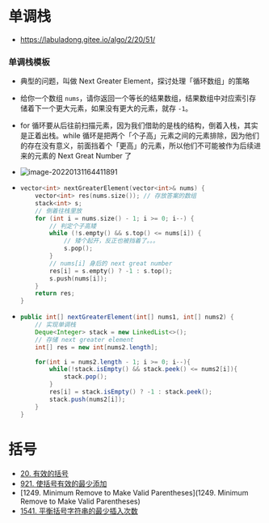# 单调栈

- https://labuladong.gitee.io/algo/2/20/51/

### 单调栈模板

- 典型的问题，叫做 Next Greater Element，探讨处理「循环数组」的策略

- 给你一个数组 `nums`，请你返回一个等长的结果数组，结果数组中对应索引存储着下一个更大元素，如果没有更大的元素，就存 `-1`。

- for 循环要从后往前扫描元素，因为我们借助的是栈的结构，倒着入栈，其实是正着出栈。while 循环是把两个「个子高」元素之间的元素排除，因为他们的存在没有意义，前面挡着个「更高」的元素，所以他们不可能被作为后续进来的元素的 Next Great Number 了

- ![image-20220131164411891](https://raw.githubusercontent.com/TWDH/Leetcode-From-Zero/pictures/img/image-20220131164411891.png)

- ```c++
  vector<int> nextGreaterElement(vector<int>& nums) {
      vector<int> res(nums.size()); // 存放答案的数组
      stack<int> s;
      // 倒着往栈里放
      for (int i = nums.size() - 1; i >= 0; i--) {
          // 判定个子高矮
          while (!s.empty() && s.top() <= nums[i]) {
              // 矮个起开，反正也被挡着了。。。
              s.pop();
          }
          // nums[i] 身后的 next great number
          res[i] = s.empty() ? -1 : s.top();
          s.push(nums[i]);
      }
      return res;
  }
  ```

- ```java
  public int[] nextGreaterElement(int[] nums1, int[] nums2) {
      // 实现单调栈
      Deque<Integer> stack = new LinkedList<>();
      // 存储 next greater element
      int[] res = new int[nums2.length];
  
      for(int i = nums2.length - 1; i >= 0; i--){
          while(!stack.isEmpty() && stack.peek() <= nums2[i]){
              stack.pop();
          }
          res[i] = stack.isEmpty() ? -1 : stack.peek();
          stack.push(nums2[i]);
      }
  }
  ```


# 括号

- [20. 有效的括号](https://leetcode-cn.com/problems/valid-parentheses/)
- [921. 使括号有效的最少添加](https://leetcode-cn.com/problems/minimum-add-to-make-parentheses-valid/)
- [1249. Minimum Remove to Make Valid Parentheses](1249. Minimum Remove to Make Valid Parentheses)
- [1541. 平衡括号字符串的最少插入次数](https://leetcode-cn.com/problems/minimum-insertions-to-balance-a-parentheses-string/)